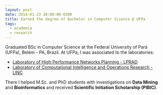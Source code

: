 ```yaml
---
layout: post
date: 2014-01-23 10:00:00-0300
title: Earned the degree of Bachelor in Computer Science @ UFPa
tags:
  - academia
  - research
---
```


Graduated BSc in Computer Science at the 
Federal University of Pará (UFPa), Belém - PA, Brazil.
At UFPa, I was associated to the laboratories:

- [Laboratory of High Performance Networks Planning - LPRAD](http://lprad.ufpa.br/) 
- [Laboratory of Computational Intelligence and Operations Research - LINC](http://www.linc.ufpa.br) 

There I helped M.Sc. and PhD students with investigations on **Data Mining** and **Bioinformatics** and
received **Scientific Initiation Scholarship (PIBIC)**. 